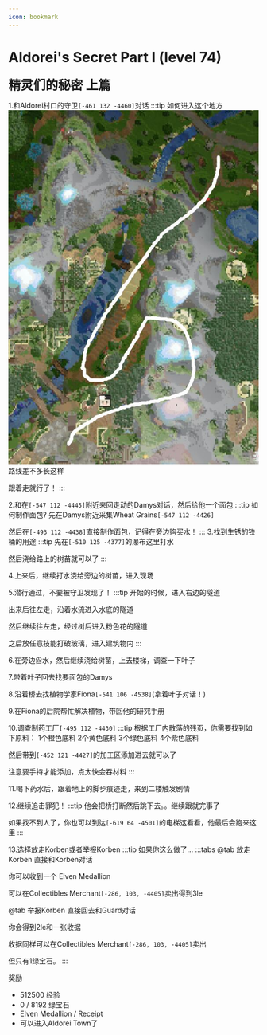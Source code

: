 ```yaml
---
icon: bookmark
---
```


# Aldorei's Secret Part I (level 74)
<span style="font-size: 25px;">**精灵们的秘密 上篇**</span>

1.和Aldorei村口的守卫`[-461 132 -4460]`对话
:::tip 如何进入这个地方
![](/assets/img/lvl74-1.jpg)
路线差不多长这样

跟着走就行了！
:::

2.和在`[-547 112 -4445]`附近来回走动的Damys对话，然后给他一个面包
:::tip 如何制作面包?
先在Damys附近采集Wheat Grains`[-547 112 -4426]`

然后在`[-493 112 -4438]`直接制作面包，记得在旁边购买水！
:::
3.找到生锈的铁桶的用途
:::tip
先在`[-510 125 -4377]`的瀑布这里打水

然后浇给路上的树苗就可以了
:::

4.上来后，继续打水浇给旁边的树苗，进入现场

5.潜行通过，不要被守卫发现了！
:::tip
开始的时候，进入右边的隧道

出来后往左走，沿着水流进入水底的隧道

然后继续往左走，经过树后进入粉色花的隧道

之后放任意技能打破玻璃，进入建筑物内
:::

6.在旁边舀水，然后继续浇给树苗，上去楼梯，调查一下叶子

7.带着叶子回去找要面包的Damys

8.沿着桥去找植物学家Fiona`[-541 106 -4538]`(拿着叶子对话！)

9.在Fiona的后院帮忙解决植物，带回他的研究手册

10.调查制药工厂`[-495 112 -4430]`
:::tip
根据工厂内散落的残页，你需要找到如下原料：
1个橙色底料
2个黄色底料
3个绿色底料
4个紫色底料

然后带到`[-452 121 -4427]`的加工区添加进去就可以了

注意要手持才能添加，点太快会吞材料
:::

11.喝下药水后，跟着地上的脚步痕迹走，来到二楼触发剧情

12.继续追击罪犯！
:::tip
他会把桥打断然后跳下去。。继续跟就完事了

如果找不到人了，你也可以到达`[-619 64 -4501]`的电梯这看看，他最后会跑来这里
:::

13.选择放走Korben或者举报Korben
:::tip
如果你这么做了...
:::tabs
@tab 放走Korben
直接和Korben对话

你可以收到一个 Elven Medallion

可以在Collectibles Merchant`[-286, 103, -4405]`卖出得到3le

@tab 举报Korben
直接回去和Guard对话

你会得到2le和一张收据

收据同样可以在Collectibles Merchant`[-286, 103, -4405]`卖出

但只有1绿宝石。
:::



奖励
+ 512500 经验
+ 0 / 8192 绿宝石
+ Elven Medallion / Receipt
+ 可以进入Aldorei Town了
